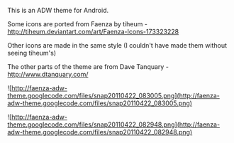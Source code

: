 This is an ADW theme for Android.


Some icons are ported from Faenza by tiheum - http://tiheum.deviantart.com/art/Faenza-Icons-173323228

Other icons are made in the same style (I couldn't have made them without seeing tiheum's)

The other parts of the theme are from Dave Tanquary - http://www.dtanquary.com/


![http://faenza-adw-theme.googlecode.com/files/snap20110422_083005.png](http://faenza-adw-theme.googlecode.com/files/snap20110422_083005.png)

![http://faenza-adw-theme.googlecode.com/files/snap20110422_082948.png](http://faenza-adw-theme.googlecode.com/files/snap20110422_082948.png)